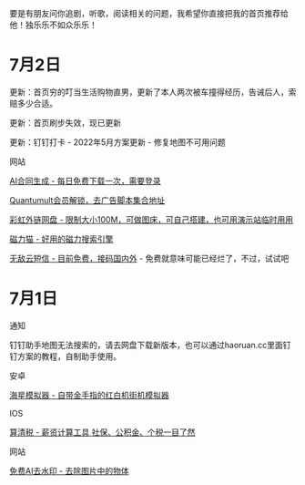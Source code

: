 要是有朋友问你追剧，听歌，阅读相关的问题，我希望你直接把我的首页推荐给他！独乐乐不如众乐乐！

# 7月2日

更新：首页穷的叮当生活购物直男，更新了本人两次被车撞得经历，告诫后人，索赔多少合适。

更新：首页刷步失效，现已更新

更新：钉钉打卡 - 2022年5月方案更新 - 修复地图不可用问题

网站

[AI合同生成 - 每日免费下载一次，需要登录](https://contract.yoo-ai.com/)

[Quantumult会员解锁，去广告脚本集合地址](https://github.com/Moli-X/Resources)

[彩虹外链网盘 - 限制大小100M，可做图床，可自己搭建，也可用演示站临时用用](https://pan.cccyun.cc/)

[磁力猫 - 好用的磁力搜索引擎](https://xn--yets15cv4k.com/)

[无敌云短信 - 目前免费，接码国内外](https://clearcode.cn/) - 免费就意味可能已经烂了，不过，试试吧

# 7月1日

通知

钉钉助手地图无法搜索的，请去网盘下载新版本，也可以通过haoruan.cc里面钉钉方案的教程，自制助手使用。

安卓

[海星模拟器 - 自带金手指的红白机街机模拟器](https://aming.lanzouj.com/i8Q0410w9dmd)

IOS

[算清税 - 薪资计算工具 社保、公积金、个税一目了然](https://apps.apple.com/cn/app/id6446921145)

网站

[免费AI去水印 - 去除图片中的物体](https://objectremover.com/)

